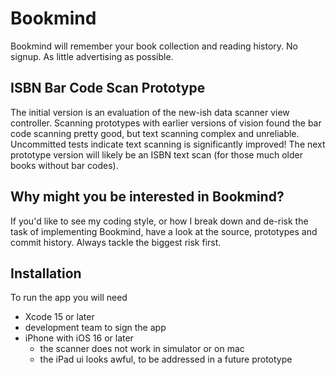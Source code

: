 # Bookmind

Bookmind will remember your book collection and reading history. No signup. As little advertising as possible.

## ISBN Bar Code Scan Prototype

The initial version is an evaluation of the new-ish data scanner view controller. Scanning prototypes with earlier versions of vision found the bar code scanning pretty good, but text scanning complex and unreliable. Uncommitted tests indicate text scanning is significantly improved! The next prototype version will likely be an ISBN text scan (for those much older books without bar codes).

## Why might you be interested in Bookmind?

If you'd like to see my coding style, or how I break down and de-risk the task of implementing Bookmind, have a look at the source, prototypes and commit history. Always tackle the biggest risk first. 

## Installation

To run the app you will need
- Xcode 15 or later
- development team to sign the app
- iPhone with iOS 16 or later
	- the scanner does not work in simulator or on mac
	- the iPad ui looks awful, to be addressed in a future prototype
